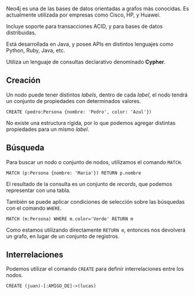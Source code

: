 Neo4j es una de las bases de datos orientadas a grafos más conocidas. Es actualmente utilizada por empresas como Cisco, HP, y Huawei.

Incluye soporte para transacciones ACID, y para bases de datos distribuidas.

Está desarrollada en Java, y posee APIs en distintos lenguajes como Python, Ruby, Java, etc.

Utiliza un lenguaje de consultas declarativo denominado **Cypher**.

## Creación

Un nodo puede tener distintos *labels*, dentro de cada *label*, el nodo tendrá un conjunto de propiedades con determinados valores.

```Cypher
CREATE (pedro:Persona {nombre: 'Pedro', color: 'Azul'})
```

No existe una estructura rígida, por lo que podemos agregar distintas propiedades para un mismo *label*.

## Búsqueda

Para buscar un nodo o conjunto de nodos, utilizamos el comando `MATCH`.

```Cypher
MATCH (p:Persona {nombre: 'Maria'}) RETURN p.nombre
```

El resultado de la consulta es un conjunto de *records*, que podemos representar con una tabla.

También se puede aplicar condiciones de selección sobre las búsquedas con el comando `WHERE`.

```Cypher
MATCH (m:Persona) WHERE m.color='Verde' RETURN m
```

Como estamos utilizando directamente `RETURN m`, entonces nos devolverá un grafo, en lugar de un conjunto de registros.

## Interrelaciones

Podemos utilizar el comando `CREATE` para definir interrelaciones entre los nodos.

```Cypher
CREATE (juan)-[:AMIGO_DE]->(lucas)
														
```